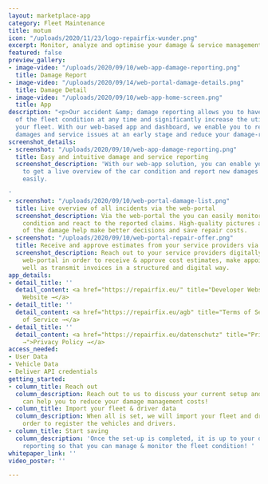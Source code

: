 ```yaml
---
layout: marketplace-app
category: Fleet Maintenance
title: motum
icon: "/uploads/2020/11/23/logo-repairfix-wunder.png"
excerpt: Monitor, analyze and optimise your damage & service management with motum!
featured: false
preview_gallery:
- image-video: "/uploads/2020/09/10/web-app-damage-reporting.png"
  title: Damage Report
- image-video: "/uploads/2020/09/14/web-portal-damage-details.png"
  title: Damage Detail
- image-video: "/uploads/2020/09/10/web-app-home-screen.png"
  title: App
description: "<p>Our accident &amp; damage reporting allows you to have a live overview
  of the fleet condition at any time and significantly increase the utilization of
  your fleet. With our web-based app and dashboard, we enable you to react to vehicle
  damages and service issues at an early stage and reduce your damage-related costs.</p>"
screenshot_details:
- screenshot: "/uploads/2020/09/10/web-app-damage-reporting.png"
  title: Easy and intuitive damage and service reporting
  screenshot_description: 'With our web-app solution, you can enable your drivers
    to get a live overview of the car condition and report new damages & service requests
    easily.

'
- screenshot: "/uploads/2020/09/10/web-portal-damage-list.png"
  title: Live overview of all incidents via the web-portal
  screenshot_description: Via the web-portal the you can easily monitor the fleet
    condition and react to the reported claims. High-quality pictures and details
    of the damage help make better decisions and save repair costs.
- screenshot: "/uploads/2020/09/10/web-portal-repair-offer.png"
  title: Receive and approve estimates from your service providers via the web-portal
  screenshot_description: Reach out to your service providers digitally through the
    web-portal in order to receive & approve cost estimates, make appointments as
    well as transmit invoices in a structured and digital way.
app_details:
- detail_title: ''
  detail_content: <a href="https://repairfix.eu/" title="Developer Website →">Developer
    Website →</a>
- detail_title: ''
  detail_content: <a href="https://repairfix.eu/agb" title="Terms of Service →">Terms
    of Service →</a>
- detail_title: ''
  detail_content: <a href="https://repairfix.eu/datenschutz" title="Privacy Policy
    →">Privacy Policy →</a>
access_needed:
- User Data
- Vehicle Data
- Deliver API credentials
getting_started:
- column_title: Reach out
  column_description: Reach out to us to discuss your current setup and how motum
    can help you to reduce your damage management costs!
- column_title: Import your fleet & driver data
  column_description: When all is set, we will import your fleet and driver data in
    order to register the vehicles and drivers.
- column_title: Start saving
  column_description: 'Once the set-up is completed, it is up to your drivers to start
    reporting so that you can manage & monitor the fleet condition! '
whitepaper_link: ''
video_poster: ''

---
```


